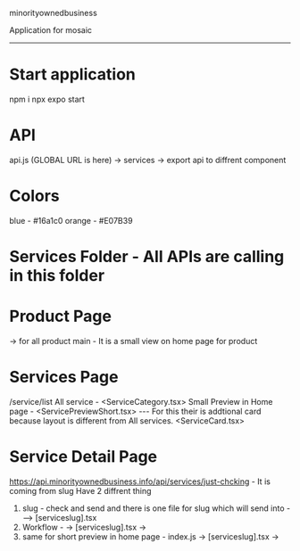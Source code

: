 
minorityownedbusiness

Application for mosaic

---------------------------------------------------------------------------------------

# Start application 
npm i
npx expo start

# API
api.js (GLOBAL URL is here) -> services -> export api to diffrent component

# Colors 
blue - #16a1c0
orange -  #E07B39

# Services Folder - All APIs are calling in this folder

# Product Page
<ProductGrid> -> for all product main 
<ProductPreview/> - It is a small view on home page for product



# Services Page
/service/list
All service - <ServiceCategory.tsx>
Small Preview in Home page - <ServicePreviewShort.tsx> --- For this their is addtional card because layout is different from All services. <ServiceCard.tsx>

# Service Detail Page
https://api.minorityownedbusiness.info/api/services/just-chcking - It is coming from slug
Have 2 diffrent thing
1. slug - check and send and there is one file for slug which will send into <ServiceDetails> --->  [serviceslug].tsx
2. Workflow - <ServiceCategory> -> [serviceslug].tsx -> <ServiceDetails>
3. same for short preview in home page - index.js -> [serviceslug].tsx -> <ServiceDetails>










